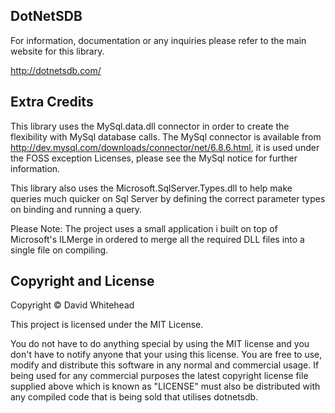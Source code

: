 ## DotNetSDB
For information, documentation or any inquiries please refer to the main website for this library.

http://dotnetsdb.com/

## Extra Credits
This library uses the MySql.data.dll connector in order to create the flexibility with MySql database calls. The MySql connector is available from http://dev.mysql.com/downloads/connector/net/6.8.6.html, it is used under the FOSS exception Licenses, please see the MySql notice for further information.


This library also uses the Microsoft.SqlServer.Types.dll to help make queries much quicker on Sql Server by defining the correct parameter types on binding and running a query.

Please Note: The project uses a small application i built on top of Microsoft's ILMerge in ordered to merge all the required DLL files into a single file on compiling.


## Copyright and License
Copyright &copy; David Whitehead

This project is licensed under the MIT License.

You do not have to do anything special by using the MIT license and you don't have to notify anyone that your using this license. You are free to use, modify and distribute this software in any normal and commercial usage. If being used for any commercial purposes the latest copyright license file supplied above which is known as "LICENSE" must also be distributed with any compiled code that is being sold that utilises dotnetsdb.
